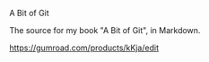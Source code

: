 A Bit of Git

The source for my book "A Bit of Git", in Markdown.

https://gumroad.com/products/kKja/edit

